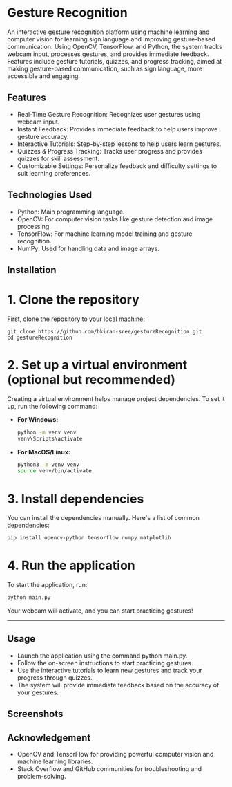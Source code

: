 # Gesture Recognition
An interactive gesture recognition platform using machine learning and computer vision for learning sign language and improving gesture-based communication.
Using OpenCV, TensorFlow, and Python, the system tracks webcam input, processes gestures, and provides immediate feedback. Features include gesture tutorials, quizzes, and progress tracking, aimed at making gesture-based communication, such as sign language, more accessible and engaging.

## Features
* Real-Time Gesture Recognition: Recognizes user gestures using webcam input.
* Instant Feedback: Provides immediate feedback to help users improve gesture accuracy.
* Interactive Tutorials: Step-by-step lessons to help users learn gestures.
* Quizzes & Progress Tracking: Tracks user progress and provides quizzes for skill assessment.
* Customizable Settings: Personalize feedback and difficulty settings to suit learning preferences.

## Technologies Used
* Python: Main programming language.
* OpenCV: For computer vision tasks like gesture detection and image processing.
* TensorFlow: For machine learning model training and gesture recognition.
* NumPy: Used for handling data and image arrays.

## Installation
# 1. Clone the repository
First, clone the repository to your local machine:
```
git clone https://github.com/bkiran-sree/gestureRecognition.git
cd gestureRecognition
```
# 2. Set up a virtual environment (optional but recommended)
Creating a virtual environment helps manage project dependencies. To set it up, run the following command:
- **For Windows:**
  ```bash
  python -m venv venv
  venv\Scripts\activate
  ```
- **For MacOS/Linux:**
  ```bash
  python3 -m venv venv
  source venv/bin/activate
  ```
  
# 3. Install dependencies
You can install the dependencies manually. Here's a list of common dependencies:
```bash
pip install opencv-python tensorflow numpy matplotlib
```

# 4. Run the application
To start the application, run:
```bash
python main.py
```

Your webcam will activate, and you can start practicing gestures!

---

## Usage
- Launch the application using the command python main.py.
- Follow the on-screen instructions to start practicing gestures.
- Use the interactive tutorials to learn new gestures and track your progress through quizzes.
- The system will provide immediate feedback based on the accuracy of your gestures.

## Screenshots


## Acknowledgement
* OpenCV and TensorFlow for providing powerful computer vision and machine learning libraries.
* Stack Overflow and GitHub communities for troubleshooting and problem-solving.





